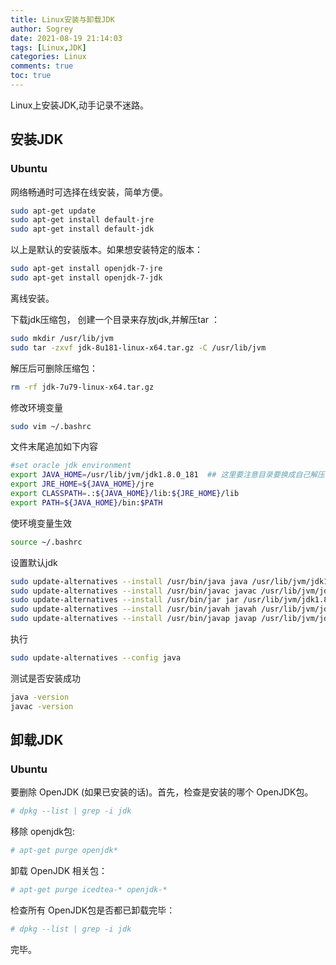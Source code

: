 ```yaml
---
title: Linux安装与卸载JDK
author: Sogrey
date: 2021-08-19 21:14:03
tags: [Linux,JDK]
categories: Linux
comments: true
toc: true
---
```


Linux上安装JDK,动手记录不迷路。

<!--more-->

## 安装JDK

### Ubuntu

网络畅通时可选择在线安装，简单方便。

``` bash
sudo apt-get update
sudo apt-get install default-jre
sudo apt-get install default-jdk
```
以上是默认的安装版本。如果想安装特定的版本：
``` bash
sudo apt-get install openjdk-7-jre
sudo apt-get install openjdk-7-jdk
```

离线安装。

下载jdk压缩包， 创建一个目录来存放jdk,并解压tar ：

``` bash
sudo mkdir /usr/lib/jvm
sudo tar -zxvf jdk-8u181-linux-x64.tar.gz -C /usr/lib/jvm
```
解压后可删除压缩包：
``` bash
rm -rf jdk-7u79-linux-x64.tar.gz
```
修改环境变量
``` bash
sudo vim ~/.bashrc
```
文件末尾追加如下内容
``` bash
#set oracle jdk environment
export JAVA_HOME=/usr/lib/jvm/jdk1.8.0_181  ## 这里要注意目录要换成自己解压的jdk 目录
export JRE_HOME=${JAVA_HOME}/jre  
export CLASSPATH=.:${JAVA_HOME}/lib:${JRE_HOME}/lib  
export PATH=${JAVA_HOME}/bin:$PATH  
```
使环境变量生效
``` bash
source ~/.bashrc
```
设置默认jdk
``` bash
sudo update-alternatives --install /usr/bin/java java /usr/lib/jvm/jdk1.8.0_181/bin/java 300  
sudo update-alternatives --install /usr/bin/javac javac /usr/lib/jvm/jdk1.8.0_181/bin/javac 300  
sudo update-alternatives --install /usr/bin/jar jar /usr/lib/jvm/jdk1.8.0_181/bin/jar 300   
sudo update-alternatives --install /usr/bin/javah javah /usr/lib/jvm/jdk1.8.0_181/bin/javah 300   
sudo update-alternatives --install /usr/bin/javap javap /usr/lib/jvm/jdk1.8.0_181/bin/javap 300 
```
执行
``` bash
sudo update-alternatives --config java
```
测试是否安装成功
``` bash
java -version
javac -version
```
## 卸载JDK

### Ubuntu

要删除 OpenJDK (如果已安装的话)。首先，检查是安装的哪个 OpenJDK包。

``` bash
# dpkg --list | grep -i jdk
```

移除 openjdk包:

```  bash
# apt-get purge openjdk*
```

卸载 OpenJDK 相关包：

```  bash
# apt-get purge icedtea-* openjdk-*
```

检查所有 OpenJDK包是否都已卸载完毕：

```  bash
# dpkg --list | grep -i jdk
```

完毕。

